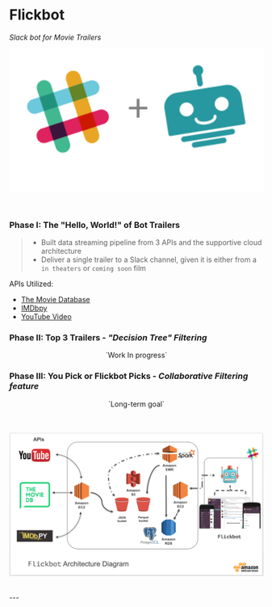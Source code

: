 # Flickbot
 <i>Slack bot for Movie Trailers</i>

 <p align="center">
   <img src="img/slack_bot.png"/>
 </p>


<br>

### Phase I: The "Hello, World!" of Bot Trailers

>* Built data streaming pipeline from 3 APIs and the supportive cloud architecture
>* Deliver a single trailer to a Slack channel, given it is either from a `in theaters` or `coming soon` film


 APIs Utilized:

 * [The Movie Database](https://www.themoviedb.org/documentation/api)
 * [IMDbpy](http://imdbpy.sourceforge.net/index.html)
 * [YouTube Video](https://developers.google.com/youtube/v3/)

### Phase II: Top 3 Trailers - <i>"Decision Tree" Filtering</i>

<center>`Work In progress`</center>

### Phase III: You Pick or Flickbot Picks - <i>Collaborative Filtering feature</i>

<center>`Long-term goal`</center>


<br>

<br>

 <p align="center">
   <img src="img/flickbot-arch-diagram.png"/>
 </p>

<br>
---

[comment]: <> (>Below is a screenshot of how the YouTube trailer videos render in the Slack channel.)

[comment]: <> (<p align="center"><img src="img/test-env-screenshot.png"/></p>)
